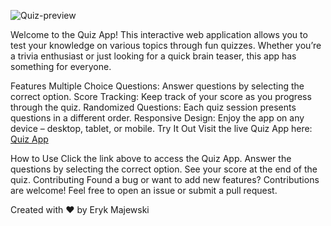 ![Quiz-preview](https://github.com/Eryk-Majewski/Quiz-App/assets/110380306/843bce76-1451-42fb-a7f3-e81654e086e5)

Welcome to the Quiz App! This interactive web application allows you to test your knowledge on various topics through fun quizzes. Whether you’re a trivia enthusiast or just looking for a quick brain teaser, this app has something for everyone.

Features
Multiple Choice Questions: Answer questions by selecting the correct option.
Score Tracking: Keep track of your score as you progress through the quiz.
Randomized Questions: Each quiz session presents questions in a different order.
Responsive Design: Enjoy the app on any device – desktop, tablet, or mobile.
Try It Out
Visit the live Quiz App here: [Quiz App](https://quiz-app.ct8.pl/)

How to Use
Click the link above to access the Quiz App.
Answer the questions by selecting the correct option.
See your score at the end of the quiz.
Contributing
Found a bug or want to add new features? Contributions are welcome! Feel free to open an issue or submit a pull request.


Created with ❤️ by Eryk Majewski
